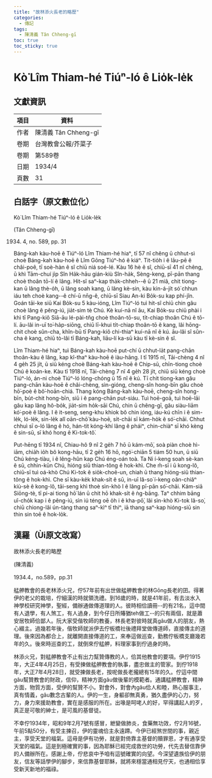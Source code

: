 ```yaml
---
title: "故林添火長老的略歷"
categories:
  - 傳記
tags:
  - 陳清義 Tân Chheng-gī
toc: true
toc_sticky: true
---
```


# Kò͘ Lîm Thiam-hé Tiúⁿ-ló ê Lio̍k-le̍k

## 文獻資訊

| 項目 | 資料 |
|---|---|
| 作者 | 陳清義 Tân Chheng-gī |
| 卷期 | 台灣教會公報/芥菜子 |
| 卷期 | 第589卷 |
| 日期 | 1934/4 |
| 頁數 | 31 |

## 白話字（原文數位化）

Kò͘ Lîm Thiam-hé Tiúⁿ-ló ê Lio̍k-le̍k

(Tân Chheng-gī)

1934. 4, no. 589, pp. 31

Báng-kah kàu-hoē ê Tiúⁿ-ló Lîm Thiam-hé hiaⁿ, tī 57 nî chêng ū chhut-sì choè Báng-kah kàu-hoē ê Lîm Gōng Tiúⁿ-hó ê kiáⁿ. Tit-tio̍h i ê lāu-pē ê châi-poê, tī soè-hàn ê sî chiū niá soé-lé. Kàu 16 hè ê sî, chiū-sī 41 nî chêng, ū khì Tām-chuí ji̍p Sîn Ha̍k-hāu gián-kiù Sîn-ha̍k, Sèng-keng, pī-pān thang choè thoân tō-lí ê lâng. Hit-sî saⁿ-kap tha̍k-chheh--ê ū 21 miâ, chit tiong-kan ū lâng thè-o̍h, ū lâng soah kang, ū lâng kè-sin, kàu kin-á-ji̍t só͘ chhun iáu teh choè kang--ê chí-ū nn̄g-ê, chiū-sī Siau An-ki Bo̍k-su kap phí-jîn. Goán tāi-ke siū Kai Bo̍k-su 5 kàu-ióng, Lîm Tiúⁿ-ló tuì hit-sî chiū chin gâu choè lâng ê pêng-iú, jia̍t-sim tè Chú. Kè kuí-nā nî āu, Kai Bo̍k-su chiū phài i khì tī Pang-kiô Siā-āu lé-pài-tn̂g choè thoân-tō-su, ti̍t-chiap thoân Chú ê tō-lí. āu-lâi in-uī to͘-ha̍p-siōng, chiū lī-khui ti̍t-chiap thoân-tō ê kang, lâi hōng-chit choè sûn-cha, khîn-bū tī Pang-kiô chi-thiaⁿ kuí-nā nî ê kú. āu-lâi sî sûn-cha ê kang, chiū tò-lâi tī Báng-kah, liāu-lí ka-sū kàu tī kè-sin ê sî.

Lîm Thiam-hé hiaⁿ, tuì Báng-kah kàu-hoē put-chí ū chhut-la̍t pang-chān thoân-kàu ê lâng, kap kî-thaⁿ kàu-hoē ê iàu-hāng. I tī 1915 nî, Tāi-chèng 4 nî 4 ge̍h 25 ji̍t, ū siū kéng choè Báng-kah kàu-hoē ê Chip-sū, chīn-tiong choè Chú ê koán-ke. Kàu tī 1918 nî, Tāi-chèng 7 nî 4 ge̍h 28 ji̍t, chiū siū kéng choè Tiúⁿ-ló, án-ni choè Tiúⁿ-ló lóng-chóng ū 15 nî ê kú. Tī chit tiong-kan gâu pang-chān kàu-hoē ê châi-chèng, sìn-gióng, cheng-sîn hong-bīn gâu choè hō͘-poè ê bô͘-hoān-chiá. Thang kóng Báng-kah kàu-hoē, cheng-sîn hong-bīn, bu̍t-chit hong-bīn, siū i ê pang-chān put-siáu. Tuì hoē-goā, tuì hoē-lāi gâu kap lâng hô-bo̍k, jia̍t-sim ho̍k-sāi Chú, chin ū chêng-gī, gâu siàu-liām kó͘-poè ê lâng. I ê it-seng, seng-khu khiok bô chin ióng, iáu-kú chīn i ê sim-le̍k, ló-le̍k, sin-le̍k alî oān-chō͘ kàu-hoē, si̍t-chāi sī kám-ho̍k ê só͘-chāi. Chhut chhuì sī o-ló lâng ê hó, hán-tit kóng-khí lâng ê pháiⁿ, chin-chiàⁿ sī khó kèng ê sin-sū, sī khó hong ê Ki-tok-tô͘.

Put-hēng tī 1934 nî, Chiau-hô 9 nî 2 ge̍h 7 hō ū kám-mō͘, soà piàn choè hì-iām, chia̍h io̍h bô kong-hāu, tī 2 ge̍h 16 hō, ngó͘-chiān 5 tiám 50 hun, ū siū Chú kéng-tiàu, i ê lêng-hûn kap Chú éng-oán toà. Ta Ni í-keng soah sè-kan ê sū, chhin-kūn Chú, hióng siū thian-tông ê hok-khì. Che m̄-sī i ū kong-lô, chiū-sī tuì oá-khò Chú Ki-tok ê sio̍k-choē-un, chiah ū thang hióng-siū thian-tông ê hok-khì. Che sī kàu-ke̍k khak-si̍t ê sū, in-uī Iâ-so͘ í-keng oân-chiâⁿ kiù-sè ê kong-lô, tāi-seng khì thoè sìn-khò I ê lâng pī-pān só͘-chāi. Kám-siā Siōng-tè, tī pi-ai tiong hō͘ lán ū chit hō khak-si̍t ê ǹg-bāng. Taⁿ chhim bāng uî-cho̍k kap i ê pêng-iú, sìn iú téng oē o̍h i ê kha-pō͘, lâi sìn-khò Ki-tok Iâ-so͘, chiū chiong-lâi ún-tàng thang saⁿ-kìⁿ tī thiⁿ, iā thang saⁿ-kap hióng-siū sin thin sin toē ê hok-lo̍k.

## 漢羅（Ùi原文改寫）

故林添火長老的略歷

(陳清義)

1934.4，no.589，pp.31

艋舺教會的長老林添火兄，佇57年前有出世做艋舺教會的林Gōng長老的囝。得著伊的老父的栽培，佇細漢的時就領洗禮。到16歲的時，就是41年前，有去淡水入神學校研究神學，聖經，備辦通做傳道理的人。彼時相佮讀冊--的有21名，這中間有人退學，有人煞工，有人過身，到今仔日所賰猶teh做工--的只有兩個，就是蕭安居牧師佮鄙人。阮大家受偕牧師的教養，林長老對彼時就真gâu做人的朋友，熱心綴主。過幾若年後，偕牧師就派伊去佇板橋社後禮拜堂做傳道師，直接傳主的道理。後來因為都合上，就離開直接傳道的工，來奉這做巡查，勤務佇板橋支廳幾若年的久。後來時巡查的工，就倒來佇艋舺，料理家事到佇過身的時。

林添火兄，對艋舺教會不止有出力幫贊傳教的人，佮其他教會的要項。伊佇1915年，大正4年4月25日，有受揀做艋舺教會的執事，盡忠做主的管家。到佇1918年，大正7年4月28日，就受揀做長老，按呢做長老攏總有15年的久。佇這中間gâu幫贊教會的財政，信仰，精神方面gâu做後輩的模範者。通講艋舺教會，精神方面，物質方面，受伊的幫贊不小。對會外，對會內gâu佮人和睦，熱心服事主，真有情義，gâu數念古輩的人。伊的一生，身軀卻無真勇，猶久盡伊的心力，努力，身力來援助教會，實在是感服的所在。出喙是呵咾人的好，罕得講起人的歹，真正是可敬的紳士，是可風的基督徒。

不幸佇1934年，昭和9年2月7號有感冒，紲變做肺炎，食藥無功效，佇2月16號，午前5點50分，有受主揀召，伊的靈魂佮主永遠蹛。今伊已經煞世間的事，親近主，享受天堂的福氣。這毋是伊有功勞，就是對倚靠主基督的贖罪恩，才有通享受天堂的福氣。這是到極確實的事，因為耶穌已經完成救世的功勞，代先去替信靠伊的人備辦所在。感謝上帝，佇悲哀中予咱有這號確實的向望。今深望遺族佮伊的朋友，信友等話學伊的腳步，來信靠基督耶穌，就將來穩當通相見佇天，也通相佮享受新天新地的福祿。
